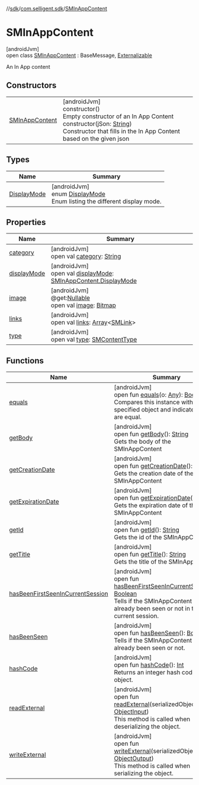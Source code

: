 //[sdk](../../../index.md)/[com.selligent.sdk](../index.md)/[SMInAppContent](index.md)

# SMInAppContent

[androidJvm]\
open class [SMInAppContent](index.md) : BaseMessage, [Externalizable](https://developer.android.com/reference/kotlin/java/io/Externalizable.html)

An In App content

## Constructors

| | |
|---|---|
| [SMInAppContent](-s-m-in-app-content.md) | [androidJvm]<br>constructor()<br>Empty constructor of an In App Content<br>constructor(jSon: [String](https://developer.android.com/reference/kotlin/java/lang/String.html))<br>Constructor that fills in the In App Content based on the given json |

## Types

| Name | Summary |
|---|---|
| [DisplayMode](-display-mode/index.md) | [androidJvm]<br>enum [DisplayMode](-display-mode/index.md)<br>Enum listing the different display mode. |

## Properties

| Name | Summary |
|---|---|
| [category](category.md) | [androidJvm]<br>open val [category](category.md): [String](https://developer.android.com/reference/kotlin/java/lang/String.html) |
| [displayMode](display-mode.md) | [androidJvm]<br>open val [displayMode](display-mode.md): [SMInAppContent.DisplayMode](-display-mode/index.md) |
| [image](image.md) | [androidJvm]<br>@get:[Nullable](https://developer.android.com/reference/kotlin/androidx/annotation/Nullable.html)<br>open val [image](image.md): [Bitmap](https://developer.android.com/reference/kotlin/android/graphics/Bitmap.html) |
| [links](links.md) | [androidJvm]<br>open val [links](links.md): [Array](https://kotlinlang.org/api/latest/jvm/stdlib/kotlin/-array/index.html)&lt;[SMLink](../-s-m-link/index.md)&gt; |
| [type](type.md) | [androidJvm]<br>open val [type](type.md): [SMContentType](../-s-m-content-type/index.md) |

## Functions

| Name | Summary |
|---|---|
| [equals](equals.md) | [androidJvm]<br>open fun [equals](equals.md)(o: [Any](https://kotlinlang.org/api/latest/jvm/stdlib/kotlin/-any/index.html)): [Boolean](https://kotlinlang.org/api/latest/jvm/stdlib/kotlin/-boolean/index.html)<br>Compares this instance with the specified object and indicates if they are equal. |
| [getBody](get-body.md) | [androidJvm]<br>open fun [getBody](get-body.md)(): [String](https://developer.android.com/reference/kotlin/java/lang/String.html)<br>Gets the body of the SMInAppContent |
| [getCreationDate](get-creation-date.md) | [androidJvm]<br>open fun [getCreationDate](get-creation-date.md)(): [Long](https://kotlinlang.org/api/latest/jvm/stdlib/kotlin/-long/index.html)<br>Gets the creation date of the SMInAppContent |
| [getExpirationDate](get-expiration-date.md) | [androidJvm]<br>open fun [getExpirationDate](get-expiration-date.md)(): [Long](https://kotlinlang.org/api/latest/jvm/stdlib/kotlin/-long/index.html)<br>Gets the expiration date of the SMInAppContent |
| [getId](get-id.md) | [androidJvm]<br>open fun [getId](get-id.md)(): [String](https://developer.android.com/reference/kotlin/java/lang/String.html)<br>Gets the id of the SMInAppContent |
| [getTitle](get-title.md) | [androidJvm]<br>open fun [getTitle](get-title.md)(): [String](https://developer.android.com/reference/kotlin/java/lang/String.html)<br>Gets the title of the SMInAppContent |
| [hasBeenFirstSeenInCurrentSession](has-been-first-seen-in-current-session.md) | [androidJvm]<br>open fun [hasBeenFirstSeenInCurrentSession](has-been-first-seen-in-current-session.md)(): [Boolean](https://kotlinlang.org/api/latest/jvm/stdlib/kotlin/-boolean/index.html)<br>Tells if the SMInAppContent has already been seen or not in the current session. |
| [hasBeenSeen](has-been-seen.md) | [androidJvm]<br>open fun [hasBeenSeen](has-been-seen.md)(): [Boolean](https://kotlinlang.org/api/latest/jvm/stdlib/kotlin/-boolean/index.html)<br>Tells if the SMInAppContent has already been seen or not. |
| [hashCode](hash-code.md) | [androidJvm]<br>open fun [hashCode](hash-code.md)(): [Int](https://kotlinlang.org/api/latest/jvm/stdlib/kotlin/-int/index.html)<br>Returns an integer hash code for this object. |
| [readExternal](read-external.md) | [androidJvm]<br>open fun [readExternal](read-external.md)(serializedObject: [ObjectInput](https://developer.android.com/reference/kotlin/java/io/ObjectInput.html))<br>This method is called when deserializing the object. |
| [writeExternal](write-external.md) | [androidJvm]<br>open fun [writeExternal](write-external.md)(serializedObject: [ObjectOutput](https://developer.android.com/reference/kotlin/java/io/ObjectOutput.html))<br>This method is called when serializing the object. |
